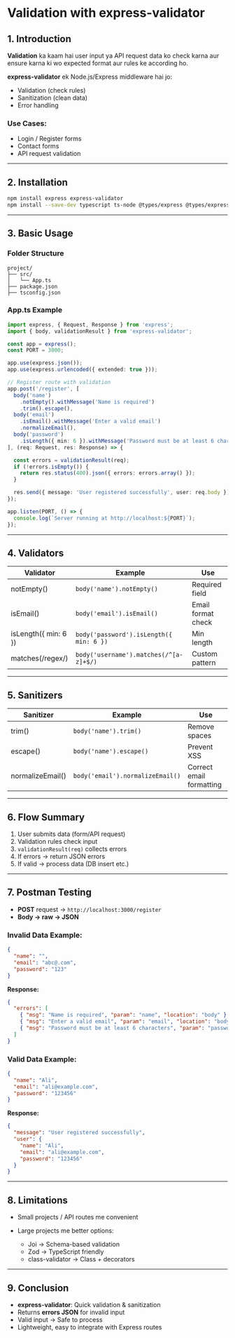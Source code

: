 # Validation with express-validator

## 1. Introduction

**Validation** ka kaam hai user input ya API request data ko check karna aur ensure karna ki wo expected format aur rules ke according ho.

**express-validator** ek Node.js/Express middleware hai jo:

* Validation (check rules)
* Sanitization (clean data)
* Error handling

### Use Cases:

* Login / Register forms
* Contact forms
* API request validation

---

## 2. Installation

```bash
npm install express express-validator
npm install --save-dev typescript ts-node @types/express @types/express-validator nodemon
```

---

## 3. Basic Usage

### Folder Structure

```
project/
├── src/
│   └── App.ts
├── package.json
├── tsconfig.json
```

### App.ts Example

```ts
import express, { Request, Response } from 'express';
import { body, validationResult } from 'express-validator';

const app = express();
const PORT = 3000;

app.use(express.json());
app.use(express.urlencoded({ extended: true }));

// Register route with validation
app.post('/register', [
  body('name')
    .notEmpty().withMessage('Name is required')
    .trim().escape(),
  body('email')
    .isEmail().withMessage('Enter a valid email')
    .normalizeEmail(),
  body('password')
    .isLength({ min: 6 }).withMessage('Password must be at least 6 characters')
], (req: Request, res: Response) => {

  const errors = validationResult(req);
  if (!errors.isEmpty()) {
    return res.status(400).json({ errors: errors.array() });
  }

  res.send({ message: 'User registered successfully', user: req.body });
});

app.listen(PORT, () => {
  console.log(`Server running at http://localhost:${PORT}`);
});
```

---

## 4. Validators

| Validator            | Example                                 | Use                |
| -------------------- | --------------------------------------- | ------------------ |
| notEmpty()           | `body('name').notEmpty()`               | Required field     |
| isEmail()            | `body('email').isEmail()`               | Email format check |
| isLength({ min: 6 }) | `body('password').isLength({ min: 6 })` | Min length         |
| matches(/regex/)     | `body('username').matches(/^[a-z]+$/)`  | Custom pattern     |

---

## 5. Sanitizers

| Sanitizer        | Example                          | Use                      |
| ---------------- | -------------------------------- | ------------------------ |
| trim()           | `body('name').trim()`            | Remove spaces            |
| escape()         | `body('name').escape()`          | Prevent XSS              |
| normalizeEmail() | `body('email').normalizeEmail()` | Correct email formatting |

---

## 6. Flow Summary

1. User submits data (form/API request)
2. Validation rules check input
3. `validationResult(req)` collects errors
4. If errors → return JSON errors
5. If valid → process data (DB insert etc.)

---

## 7. Postman Testing

* **POST** request → `http://localhost:3000/register`
* **Body → raw → JSON**

### Invalid Data Example:

```json
{
  "name": "",
  "email": "abc@.com",
  "password": "123"
}
```

**Response:**

```json
{
  "errors": [
    { "msg": "Name is required", "param": "name", "location": "body" },
    { "msg": "Enter a valid email", "param": "email", "location": "body" },
    { "msg": "Password must be at least 6 characters", "param": "password", "location": "body" }
  ]
}
```

### Valid Data Example:

```json
{
  "name": "Ali",
  "email": "ali@example.com",
  "password": "123456"
}
```

**Response:**

```json
{
  "message": "User registered successfully",
  "user": {
    "name": "Ali",
    "email": "ali@example.com",
    "password": "123456"
  }
}
```

---

## 8. Limitations

* Small projects / API routes me convenient
* Large projects me better options:

  * Joi → Schema-based validation
  * Zod → TypeScript friendly
  * class-validator → Class + decorators

---

## 9. Conclusion

* **express-validator**: Quick validation & sanitization
* Returns **errors JSON** for invalid input
* Valid input → Safe to process
* Lightweight, easy to integrate with Express routes
